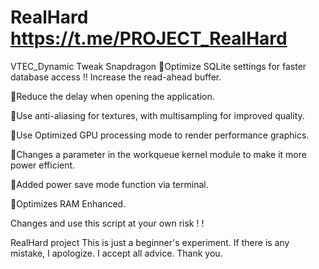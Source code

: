 # RealHard https://t.me/PROJECT_RealHard
VTEC_Dynamic
Tweak Snapdragon
🔸Optimize SQLite settings for faster database access !!
Increase the read-ahead buffer.

🔸Reduce the delay when opening the application.

🔸Use anti-aliasing for textures, with multisampling for improved quality.

🔸Use Optimized GPU processing mode to render performance graphics. 

🔸Changes a parameter in the workqueue kernel module to make it more power efficient.

🔸Added power save mode function via terminal.

🔸Optimizes RAM Enhanced.


Changes and use this script at your own risk ! !

RealHard project  This is just a beginner's experiment.  If there is any mistake, I apologize.  I accept all advice. Thank you.
